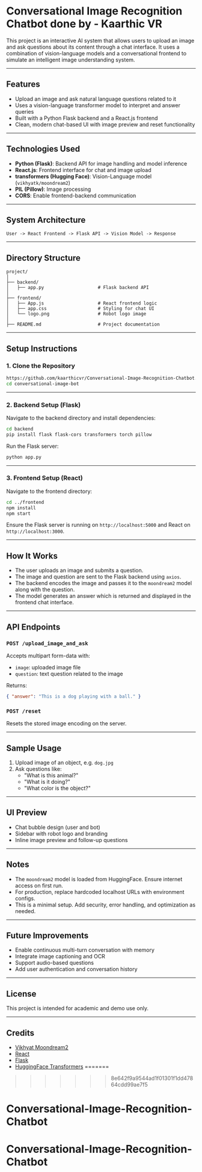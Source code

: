  

# Conversational Image Recognition Chatbot done by - Kaarthic VR

This project is an interactive AI system that allows users to upload an image and ask questions about its content through a chat interface. It uses a combination of vision-language models and a conversational frontend to simulate an intelligent image understanding system.

---

## Features

- Upload an image and ask natural language questions related to it
- Uses a vision-language transformer model to interpret and answer queries
- Built with a Python Flask backend and a React.js frontend
- Clean, modern chat-based UI with image preview and reset functionality

---

## Technologies Used

- **Python (Flask)**: Backend API for image handling and model inference
- **React.js**: Frontend interface for chat and image upload
- **transformers (Hugging Face)**: Vision-Language model (`vikhyatk/moondream2`)
- **PIL (Pillow)**: Image processing
- **CORS**: Enable frontend-backend communication

---

## System Architecture

```
User -> React Frontend -> Flask API -> Vision Model -> Response
```

---

## Directory Structure

```
project/
│
├── backend/
│   ├── app.py                    # Flask backend API
│
├── frontend/
│   ├── App.js                    # React frontend logic
│   ├── app.css                   # Styling for chat UI
│   └── logo.png                  # Robot logo image
│
├── README.md                     # Project documentation
```

---

## Setup Instructions

### 1. Clone the Repository

```bash
https://github.com/kaarthicvr/Conversational-Image-Recognition-Chatbot.git
cd conversational-image-bot
```

---

### 2. Backend Setup (Flask)

Navigate to the backend directory and install dependencies:

```bash
cd backend
pip install flask flask-cors transformers torch pillow
```

Run the Flask server:

```bash
python app.py
```

---

### 3. Frontend Setup (React)

Navigate to the frontend directory:

```bash
cd ../frontend
npm install
npm start
```

Ensure the Flask server is running on `http://localhost:5000` and React on `http://localhost:3000`.

---

## How It Works

- The user uploads an image and submits a question.
- The image and question are sent to the Flask backend using `axios`.
- The backend encodes the image and passes it to the `moondream2` model along with the question.
- The model generates an answer which is returned and displayed in the frontend chat interface.

---

## API Endpoints

### `POST /upload_image_and_ask`

Accepts multipart form-data with:

- `image`: uploaded image file
- `question`: text question related to the image

Returns:

```json
{ "answer": "This is a dog playing with a ball." }
```

### `POST /reset`

Resets the stored image encoding on the server.

---

## Sample Usage

1. Upload image of an object, e.g. `dog.jpg`
2. Ask questions like:
   - "What is this animal?"
   - "What is it doing?"
   - "What color is the object?"

---

## UI Preview

- Chat bubble design (user and bot)
- Sidebar with robot logo and branding
- Inline image preview and follow-up questions

---

## Notes

- The `moondream2` model is loaded from HuggingFace. Ensure internet access on first run.
- For production, replace hardcoded localhost URLs with environment configs.
- This is a minimal setup. Add security, error handling, and optimization as needed.

---

## Future Improvements

- Enable continuous multi-turn conversation with memory
- Integrate image captioning and OCR
- Support audio-based questions
- Add user authentication and conversation history

---

## License

This project is intended for academic and demo use only.

---

## Credits

- [Vikhyat Moondream2](https://huggingface.co/vikhyatk/moondream2)
- [React](https://reactjs.org/)
- [Flask](https://flask.palletsprojects.com/)
- [HuggingFace Transformers](https://huggingface.co/transformers/)
=======
>>>>>>> 8e642f9a9544ad1f01301f1dd47864cdd99ae7f5
# Conversational-Image-Recognition-Chatbot
# Conversational-Image-Recognition-Chatbot
